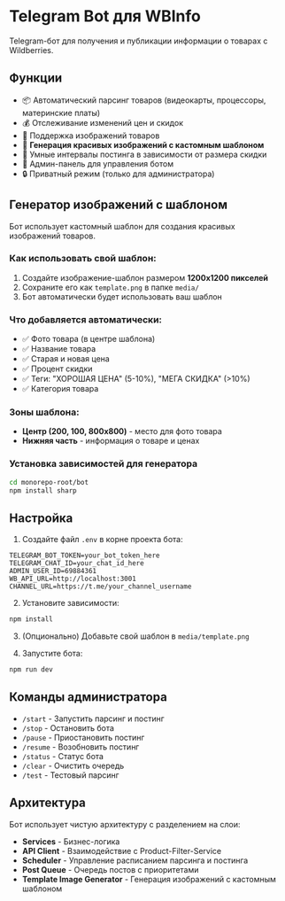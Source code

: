 # Telegram Bot для WBInfo

Telegram-бот для получения и публикации информации о товарах с Wildberries.

## Функции

- 📦 Автоматический парсинг товаров (видеокарты, процессоры, материнские платы)
- 💰 Отслеживание изменений цен и скидок
- 📸 Поддержка изображений товаров
- 🎨 **Генерация красивых изображений с кастомным шаблоном**
- 🔄 Умные интервалы постинга в зависимости от размера скидки
- 👤 Админ-панель для управления ботом
- 🔒 Приватный режим (только для администратора)

## Генератор изображений с шаблоном

Бот использует кастомный шаблон для создания красивых изображений товаров.

### Как использовать свой шаблон:

1. Создайте изображение-шаблон размером **1200x1200 пикселей**
2. Сохраните его как `template.png` в папке `media/`
3. Бот автоматически будет использовать ваш шаблон

### Что добавляется автоматически:
- ✅ Фото товара (в центре шаблона)
- ✅ Название товара
- ✅ Старая и новая цена
- ✅ Процент скидки
- ✅ Теги: "ХОРОШАЯ ЦЕНА" (5-10%), "МЕГА СКИДКА" (>10%)
- ✅ Категория товара

### Зоны шаблона:
- **Центр (200, 100, 800x800)** - место для фото товара
- **Нижняя часть** - информация о товаре и ценах

### Установка зависимостей для генератора

```bash
cd monorepo-root/bot
npm install sharp
```

## Настройка

1. Создайте файл `.env` в корне проекта бота:
```env
TELEGRAM_BOT_TOKEN=your_bot_token_here
TELEGRAM_CHAT_ID=your_chat_id_here
ADMIN_USER_ID=69884361
WB_API_URL=http://localhost:3001
CHANNEL_URL=https://t.me/your_channel_username
```

2. Установите зависимости:
```bash
npm install
```

3. (Опционально) Добавьте свой шаблон в `media/template.png`

4. Запустите бота:
```bash
npm run dev
```

## Команды администратора

- `/start` - Запустить парсинг и постинг
- `/stop` - Остановить бота
- `/pause` - Приостановить постинг
- `/resume` - Возобновить постинг
- `/status` - Статус бота
- `/clear` - Очистить очередь
- `/test` - Тестовый парсинг

## Архитектура

Бот использует чистую архитектуру с разделением на слои:
- **Services** - Бизнес-логика
- **API Client** - Взаимодействие с Product-Filter-Service
- **Scheduler** - Управление расписанием парсинга и постинга
- **Post Queue** - Очередь постов с приоритетами
- **Template Image Generator** - Генерация изображений с кастомным шаблоном